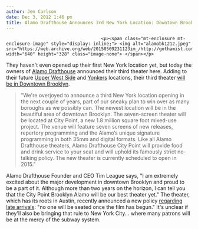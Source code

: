 ```yaml
---
author: Jen Carlson
date: Dec 3, 2012 1:46 pm
title: Alamo Drafthouse Announces 3rd New York Location: Downtown Brooklyn
---
```


	
										<p><span class="mt-enclosure mt-enclosure-image" style="display: inline;"> <img alt="alamobk1212.jpeg" src="https://web.archive.org/web/20150509231123im_/http://gothamist.com/attachments/arts_jen/alamobk1212.jpeg" width="640" height="328" class="image-none"> </span></p>

<p>They haven&apos;t even opened up their first New York location yet, but today the owners of <a href="https://web.archive.org/web/20150509231123/http://gothamist.com/tags/alamodrafthouse">Alamo Drafthouse</a> announced their third theater here. Adding to their future <a href="https://web.archive.org/web/20150509231123/http://gothamist.com/2012/04/05/alamo_draft_house_is_coming_to_the.php">Upper West Side</a> and <a href="https://web.archive.org/web/20150509231123/http://gothamist.com/2012/07/02/alamo_drafthouse_coming_to_yonkers.php">Yonkers</a> locations, their third theater <a href="https://web.archive.org/web/20150509231123/http://drafthouse.com/blog/entry/the_drafthouse_announces_a_third_location_in_new_york?utm_source=feedburner&amp;utm_medium=feed&amp;utm_campaign=Feed%3A+drafthouseblog+%28Drafthouse+Blog%29#When:17:00:15Z">will be in Downtown Brooklyn</a>.</p>

<blockquote>&quot;We&apos;re overjoyed to announce a third New York location opening in the next couple of years, part of our sneaky plan to win over as many boroughs as we possibly can. The newest location will be in the beautiful area of downtown Brooklyn. The seven-screen theater will be located at City Point, a new 1.8 million square foot mixed-use project. The venue will feature seven screens of new releases, repertory programming and the Alamo&#x2019;s unique signature programming in both 35mm and digital formats.  Like all Alamo Drafthouse theaters, Alamo Drafthouse City Point will provide food and drink service to your seat and will uphold its famously strict no-talking policy.  The new theater is currently scheduled to open in 2015.&quot;</blockquote>

<p>Alamo Drafthouse Founder and CEO Tim League says, &quot;I am extremely excited about the major development in downtown Brooklyn and proud to be a part of it. Although more than two years on the horizon, I can tell you that the City Point Brooklyn Alamo will be our best theater yet.&quot; The theater, which has its roots in Austin, recently announced a new policy <a href="https://web.archive.org/web/20150509231123/http://drafthouse.com/blog/entry/latearrivers">regarding late arrivals</a>: &quot;no one will be seated once the film has begun.&quot; It&apos;s unclear if they&apos;ll also be bringing that rule to New York City... where many patrons will be at the mercy of the subway system.</p>					
										
									
				